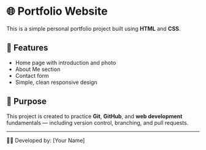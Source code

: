 # 🌐 Portfolio Website

This is a simple personal portfolio project built using **HTML** and **CSS**.

## 📄 Features
- Home page with introduction and photo
- About Me section
- Contact form
- Simple, clean responsive design

## 🚀 Purpose
This project is created to practice **Git**, **GitHub**, and **web development** fundamentals — including version control, branching, and pull requests.

---

🧑‍💻 Developed by: [Your Name]
